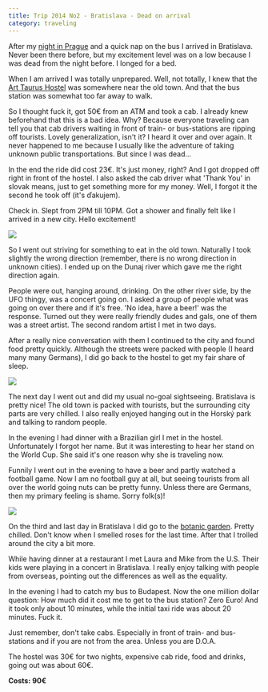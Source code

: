 ```yaml
---
title: Trip 2014 No2 - Bratislava - Dead on arrival
category: traveling
---
```


After my [night in Prague](/a-night-in-prague/) and a quick nap
on the bus I arrived in Bratislava. Never been there before, but my excitement
level was on a low because I was dead from the night before. I longed for a bed.

When I am arrived I was totally unprepared. Well, not totally, I knew that the
[Art Taurus
Hostel](http://www.hostels.com/hostels/bratislava/art-hostel-taurus/51453) was
somewhere near the old town. And that the bus station was somewhat too far away
to walk.

So I thought fuck it, got 50€ from an ATM and took a cab. I already knew
beforehand that this is a bad idea. Why? Because everyone traveling can tell
you that cab drivers waiting in front of train- or bus-stations are ripping off
tourists. Lovely generalization, isn't it? I heard it over and over again.
It never happened to me because I usually like the adventure of taking unknown
public transportations. But since I was dead...

In the end the ride did cost 23€. It's just money, right? And I got dropped off
right in front of the hostel. I also asked the cab driver what 'Thank You' in
slovak means, just to get something more for my money. Well, I forgot it the
second he took off (it's ďakujem).

Check in. Slept from 2PM till 10PM. Got a shower and finally felt like I arrived
in a new city. Hello excitement!

![](/assets/pictures/Slovakia/Bratislava/100_1009.JPG)

So I went out striving for something to eat in the old town. Naturally I took
slightly the wrong direction (remember, there is no wrong direction in unknown
cities). I ended up on the Dunaj river which gave me the right direction again.

People were out, hanging around, drinking. On the other river side, by the UFO
thingy, was a concert going on. I asked a group of people what was going on over
there and if it's free. 'No idea, have a beer!' was the response. Turned out
they were really friendly dudes and gals, one of them was a street artist. The
second random artist I met in two days.

After a really nice conversation with them I continued to the city and found
food pretty quickly. Although the streets were packed with people (I heard many
many Germans), I did go back to the hostel to get my fair share of sleep.

![](/assets/pictures/Slovakia/Bratislava/100_1007.JPG)

The next day I went out and did my usual no-goal sightseeing. Bratislava is
pretty nice! The old town is packed with tourists, but the surrounding city
parts are very chilled. I also really enjoyed hanging out in the Horský park and
talking to random people.

In the evening I had dinner with a Brazilian girl I met in the hostel.
Unfortunately I forgot her name. But it was interesting to hear her stand on the
World Cup. She said it's one reason why she is traveling now.

Funnily I went out in the evening to have a beer and partly watched a football
game. Now I am no football guy at all, but seeing tourists from all over the
world going nuts can be pretty funny. Unless there are Germans, then my primary
feeling is shame. Sorry folk(s)!

![](/assets/pictures/Slovakia/Bratislava/100_1029.JPG)

On the third and last day in Bratislava I did go to the [botanic garden](http://www.uniba.sk/index.php?id=1307).
Pretty chilled. Don't know when
I smelled roses for the last time. After that I trolled around the city a bit
more.

While having dinner at a restaurant I met Laura and Mike from the U.S. Their
kids were playing in a concert in Bratislava. I really enjoy talking with people
from overseas, pointing out the differences as well as the equality.

In the evening I had to catch my bus to Budapest. Now the one million dollar
question: How much did it cost me to get to the bus station? Zero Euro! And it
took only about 10 minutes, while the initial taxi ride was about 20 minutes.
Fuck it.

Just remember, don't take cabs. Especially in front of train- and bus-stations
and if you are not from the area. Unless you are D.O.A.

The hostel was 30€ for two nights, expensive cab ride, food and drinks, going
out was about 60€.

**Costs: 90€**
